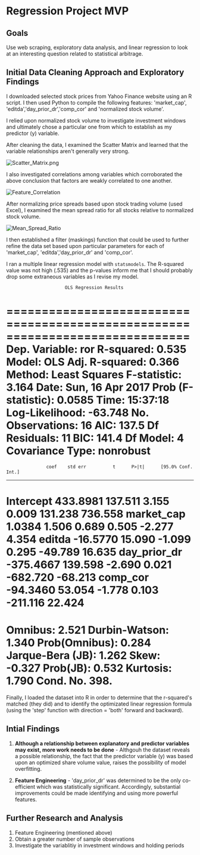 
# Regression Project MVP

## Goals

Use web scraping, exploratory data analysis, and linear regression to look at an interesting question related to statistical arbitrage.

## Initial Data Cleaning Approach and Exploratory Findings

I downloaded selected stock prices from Yahoo Finance website using an R script. I then used Python to compile the following features: 'market_cap', 'editda','day_prior_dr','comp_cor' and 'normalized stock volume'.

I relied upon normalized stock volume to investigate investment windows and ultimately chose a particular one from which to establish as my predictor (y) variable.   

After cleaning the data, I examined the Scatter Matrix and learned that the variable relationships aren't generally very strong.

![Scatter_Matrix.png](Scatter_Matrix.png)

I also investigated correlations among variables which corroborated the above conclusion that factors are weakly correlated to one another. 

![Feature_Correlation](Feature_Correlation.png)

After normalizing price spreads based upon stock trading volume (used Excel), I examined the mean spread ratio for all stocks relative to normalized stock volume.

![Mean_Spread_Ratio](Mean_Spread_Ratio.png)

I then established a filter (maskings) function that could be used to further refine the data set based upon particular parameters for each of 'market_cap', 'editda','day_prior_dr' and 'comp_cor'.


I ran a multiple linear regression model with `statsmodels`. The R-squared value was not high (.535) and the p-values inform me that I should probably drop some extraneous variables as I revise my model.

                          OLS Regression Results                            
==============================================================================
Dep. Variable:                    ror   R-squared:                       0.535
Model:                            OLS   Adj. R-squared:                  0.366
Method:                 Least Squares   F-statistic:                     3.164
Date:                Sun, 16 Apr 2017   Prob (F-statistic):             0.0585
Time:                        15:37:18   Log-Likelihood:                -63.748
No. Observations:                  16   AIC:                             137.5
Df Residuals:                      11   BIC:                             141.4
Df Model:                           4                                         
Covariance Type:            nonrobust                                         
==============================================================================
                   coef    std err          t      P>|t|      [95.0% Conf. Int.]
--------------------------------------------------------------------------------
Intercept      433.8981    137.511      3.155      0.009       131.238   736.558
market_cap       1.0384      1.506      0.689      0.505        -2.277     4.354
editda         -16.5770     15.090     -1.099      0.295       -49.789    16.635
day_prior_dr  -375.4667    139.598     -2.690      0.021      -682.720   -68.213
comp_cor       -94.3460     53.054     -1.778      0.103      -211.116    22.424
==============================================================================
Omnibus:                        2.521   Durbin-Watson:                   1.340
Prob(Omnibus):                  0.284   Jarque-Bera (JB):                1.262
Skew:                          -0.327   Prob(JB):                        0.532
Kurtosis:                       1.790   Cond. No.                         398.
==============================================================================

Finally, I loaded the dataset into R in order to determine that the r-squared's matched (they did) and to identify the optimizated linear regression formula (using the 'step' function with direction = 'both' forward and backward).


## Intial Findings

1. **Although a relationship between explanatory and predictor variables may exist, more work needs to be done** - Althgouh the dataset reveals a possible relationship, the fact that the predictor variable (y) was based upon an optimized share volume value, raises the possibility of model overfitting.

2. **Feature Engineering** - 'day_prior_dr' was determined to be the only co-efficient which was statistically significant. Accordingly, substantial improvements could be made identifying and using more powerful features.

## Further Research and Analysis

1. Feature Engineering (mentioned above)
2. Obtain a greater number of sample observations
3. Investigate the variablitiy in investment windows and holding periods 
